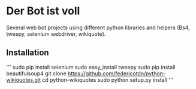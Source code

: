 # Der Bot ist voll

Several web bot projects using different python libraries and helpers (Bs4, tweepy, selenium webdriver, wikiquote). 

## Installation

'''
sudo pip install selenium
sudo easy_install tweepy
sudo pip install beautifulsoup4
git clone https://github.com/federicotdn/python-wikiquotes.git
cd python-wikiquotes
sudo python setup.py install
'''

## 